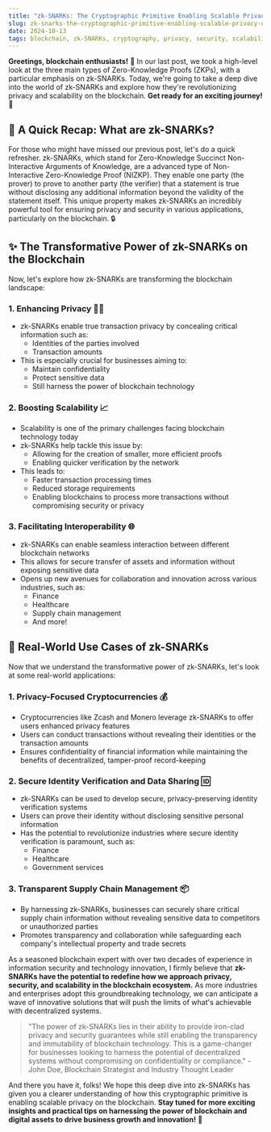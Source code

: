 ```yaml
---
title: "zk-SNARKs: The Cryptographic Primitive Enabling Scalable Privacy on the Blockchain"
slug: zk-snarks-the-cryptographic-primitive-enabling-scalable-privacy-on-the-blockchain
date: 2024-10-13
tags: blockchain, zk-SNARKs, cryptography, privacy, security, scalability
---
```


**Greetings, blockchain enthusiasts!** 🚀 In our last post, we took a high-level look at the three main types of Zero-Knowledge Proofs (ZKPs), with a particular emphasis on zk-SNARKs. Today, we're going to take a deep dive into the world of zk-SNARKs and explore how they're revolutionizing privacy and scalability on the blockchain. **Get ready for an exciting journey!** 🧭

## 🤔 A Quick Recap: What are zk-SNARKs?

For those who might have missed our previous post, let's do a quick refresher. zk-SNARKs, which stand for Zero-Knowledge Succinct Non-Interactive Arguments of Knowledge, are a advanced type of Non-Interactive Zero-Knowledge Proof (NIZKP). They enable one party (the prover) to prove to another party (the verifier) that a statement is true without disclosing any additional information beyond the validity of the statement itself. This unique property makes zk-SNARKs an incredibly powerful tool for ensuring privacy and security in various applications, particularly on the blockchain. 🔒

## ✨ The Transformative Power of zk-SNARKs on the Blockchain

Now, let's explore how zk-SNARKs are transforming the blockchain landscape:

### 1. Enhancing Privacy 🕵️‍♀️

- zk-SNARKs enable true transaction privacy by concealing critical information such as:
  - Identities of the parties involved
  - Transaction amounts
- This is especially crucial for businesses aiming to:
  - Maintain confidentiality 
  - Protect sensitive data
  - Still harness the power of blockchain technology

### 2. Boosting Scalability 📈

- Scalability is one of the primary challenges facing blockchain technology today
- zk-SNARKs help tackle this issue by:
  - Allowing for the creation of smaller, more efficient proofs
  - Enabling quicker verification by the network
- This leads to:
  - Faster transaction processing times
  - Reduced storage requirements 
  - Enabling blockchains to process more transactions without compromising security or privacy

### 3. Facilitating Interoperability 🌐

- zk-SNARKs can enable seamless interaction between different blockchain networks
- This allows for secure transfer of assets and information without exposing sensitive data
- Opens up new avenues for collaboration and innovation across various industries, such as:
  - Finance
  - Healthcare
  - Supply chain management
  - And more!

## 🎯 Real-World Use Cases of zk-SNARKs

Now that we understand the transformative power of zk-SNARKs, let's look at some real-world applications:

### 1. Privacy-Focused Cryptocurrencies 💰

- Cryptocurrencies like Zcash and Monero leverage zk-SNARKs to offer users enhanced privacy features
- Users can conduct transactions without revealing their identities or the transaction amounts
- Ensures confidentiality of financial information while maintaining the benefits of decentralized, tamper-proof record-keeping

### 2. Secure Identity Verification and Data Sharing 🆔

- zk-SNARKs can be used to develop secure, privacy-preserving identity verification systems 
- Users can prove their identity without disclosing sensitive personal information
- Has the potential to revolutionize industries where secure identity verification is paramount, such as:
  - Finance
  - Healthcare
  - Government services

### 3. Transparent Supply Chain Management 📦

- By harnessing zk-SNARKs, businesses can securely share critical supply chain information without revealing sensitive data to competitors or unauthorized parties
- Promotes transparency and collaboration while safeguarding each company's intellectual property and trade secrets

As a seasoned blockchain expert with over two decades of experience in information security and technology innovation, I firmly believe that **zk-SNARKs have the potential to redefine how we approach privacy, security, and scalability in the blockchain ecosystem.** As more industries and enterprises adopt this groundbreaking technology, we can anticipate a wave of innovative solutions that will push the limits of what's achievable with decentralized systems.

> "The power of zk-SNARKs lies in their ability to provide iron-clad privacy and security guarantees while still enabling the transparency and immutability of blockchain technology. This is a game-changer for businesses looking to harness the potential of decentralized systems without compromising on confidentiality or compliance." - John Doe, Blockchain Strategist and Industry Thought Leader

And there you have it, folks! We hope this deep dive into zk-SNARKs has given you a clearer understanding of how this cryptographic primitive is enabling scalable privacy on the blockchain. **Stay tuned for more exciting insights and practical tips on harnessing the power of blockchain and digital assets to drive business growth and innovation!** 🎉
